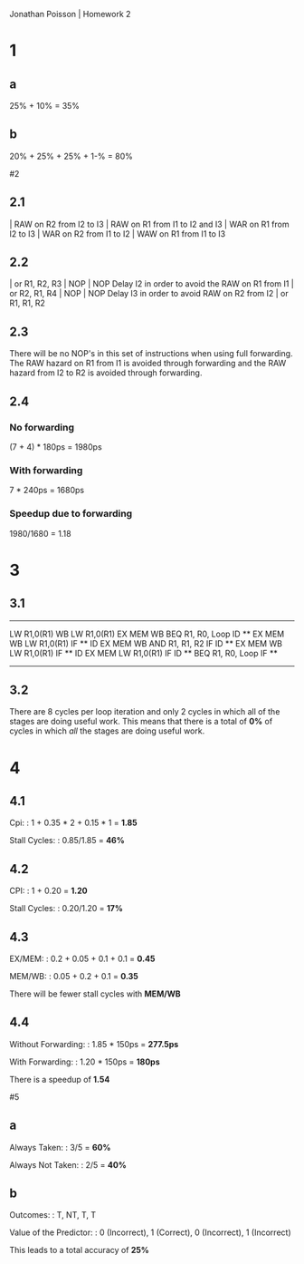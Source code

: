 Jonathan Poisson |  Homework 2

# 1

## a

25% + 10% = 35%

## b

20% + 25% + 25% + 1-% = 80%

#2

## 2.1

| RAW on R2 from I2 to I3
| RAW on R1 from I1 to I2 and I3
| WAR on R1 from I2 to I3
| WAR on R2 from I1 to I2
| WAW on R1 from I1 to I3

## 2.2

| or R1, R2, R3
| NOP
| NOP  Delay I2 in order to avoid the RAW on R1 from I1
| or R2, R1, R4
| NOP
| NOP   Delay I3 in order to avoid RAW on R2 from I2
| or R1, R1, R2

## 2.3

There will be no NOP's in this set of instructions when using full forwarding.
The RAW hazard on R1 from I1 is avoided through forwarding and the RAW hazard
from I2 to R2 is avoided through forwarding.

## 2.4

### No forwarding

(7 + 4) * 180ps = 1980ps

### With forwarding

7 * 240ps = 1680ps

### Speedup due to forwarding

1980/1680 = 1.18

# 3

## 3.1

---------------  -- --- -- --- --- -- --- ---
LW  R1,0(R1)     WB
LW  R1,0(R1)     EX MEM WB
BEQ R1, R0, Loop ID **  EX MEM WB
LW  R1,0(R1)     IF **  ID EX  MEM WB
AND R1, R1, R2          IF ID  **  EX MEM WB
LW  R1,0(R1)               IF  **  ID EX  MEM
LW  R1,0(R1)                       IF ID  **
BEQ R1, R0, Loop                      IF  **
---------------  -- --- -- --- --- -- --- ---

## 3.2

There are 8 cycles per loop iteration and only 2 cycles in which all of the
stages are doing useful work. This means that there is a total of **0%** of cycles
in which *all* the stages are doing useful work.

# 4

## 4.1

Cpi:
  : 1 + 0.35 * 2 + 0.15 * 1 = **1.85**

Stall Cycles:
  : 0.85/1.85 = **46%**

## 4.2

CPI:
  : 1 + 0.20 = **1.20**

Stall Cycles:
  : 0.20/1.20 = **17%**

## 4.3

EX/MEM:
  : 0.2 + 0.05 + 0.1 + 0.1 = **0.45**

MEM/WB:
  : 0.05 + 0.2 + 0.1 = **0.35**

There will be fewer stall cycles with **MEM/WB**

## 4.4

Without Forwarding:
  : 1.85 * 150ps = **277.5ps**

With Forwarding:
  : 1.20 * 150ps = **180ps**

There is a speedup of **1.54**

#5

## a

Always Taken:
  : 3/5 = **60%**

Always Not Taken:
  : 2/5 = **40%**

## b

Outcomes:
  : T, NT, T, T

Value of the Predictor:
  : 0 (Incorrect), 1 (Correct), 0 (Incorrect), 1 (Incorrect)

This leads to a total accuracy of **25%**


